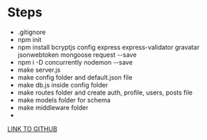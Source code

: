 # Steps

- .gitignore
- npm init
- npm install bcryptjs config express express-validator gravatar jsonwebtoken mongoose request --save
- npm i -D concurrently nodemon --save
- make server.js
- make config folder and default.json file
- make db.js inside config folder
- make routes folder and create auth, profile, users, posts file
- make models folder for schema
- make middleware folder
- 


[LINK TO GITHUB](https://github.com/bradtraversy/devconnector_2.0)